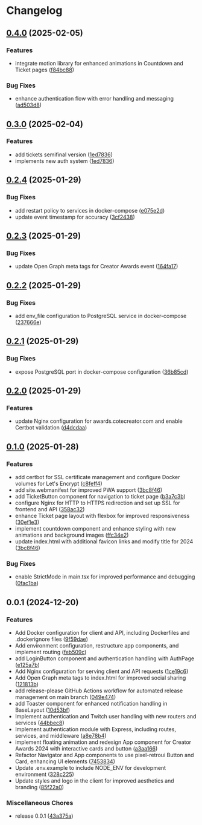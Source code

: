 # Changelog

## [0.4.0](https://github.com/khancerberus/creator-awards-reforged/compare/v0.3.0...v0.4.0) (2025-02-05)


### Features

* integrate motion library for enhanced animations in Countdown and Ticket pages ([f84bc88](https://github.com/khancerberus/creator-awards-reforged/commit/f84bc88d19d80abe36880da22ffbe653bd296fa0))


### Bug Fixes

* enhance authentication flow with error handling and messaging ([ad503d8](https://github.com/khancerberus/creator-awards-reforged/commit/ad503d87924cf49428ae41906514c795c0576528))

## [0.3.0](https://github.com/khancerberus/creator-awards-reforged/compare/v0.2.4...v0.3.0) (2025-02-04)


### Features

* add tickets semifinal version ([1ed7836](https://github.com/khancerberus/creator-awards-reforged/commit/1ed7836a6d154800440900e33e9b464bc468d55a))
* implements new auth system ([1ed7836](https://github.com/khancerberus/creator-awards-reforged/commit/1ed7836a6d154800440900e33e9b464bc468d55a))

## [0.2.4](https://github.com/khancerberus/creator-awards-reforged/compare/v0.2.3...v0.2.4) (2025-01-29)


### Bug Fixes

* add restart policy to services in docker-compose ([e075e2d](https://github.com/khancerberus/creator-awards-reforged/commit/e075e2d2443a587ef41297d343eac7fa2fe100d5))
* update event timestamp for accuracy ([3cf2438](https://github.com/khancerberus/creator-awards-reforged/commit/3cf2438c35d2d5ccfb1e502929efdf378271121b))

## [0.2.3](https://github.com/khancerberus/creator-awards-reforged/compare/v0.2.2...v0.2.3) (2025-01-29)


### Bug Fixes

* update Open Graph meta tags for Creator Awards event ([164fa17](https://github.com/khancerberus/creator-awards-reforged/commit/164fa177be41ef0cb4667915e21a7856998dc30f))

## [0.2.2](https://github.com/khancerberus/creator-awards-reforged/compare/v0.2.1...v0.2.2) (2025-01-29)


### Bug Fixes

* add env_file configuration to PostgreSQL service in docker-compose ([237666e](https://github.com/khancerberus/creator-awards-reforged/commit/237666e347be956ac5de3676b451d3cf6ebda593))

## [0.2.1](https://github.com/khancerberus/creator-awards-reforged/compare/v0.2.0...v0.2.1) (2025-01-29)


### Bug Fixes

* expose PostgreSQL port in docker-compose configuration ([36b85cd](https://github.com/khancerberus/creator-awards-reforged/commit/36b85cd4d52725f97708fede5946ab1fa9e0eca6))

## [0.2.0](https://github.com/khancerberus/creator-awards-reforged/compare/v0.1.0...v0.2.0) (2025-01-29)


### Features

* update Nginx configuration for awards.cotecreator.com and enable Certbot validation ([d4dcdaa](https://github.com/khancerberus/creator-awards-reforged/commit/d4dcdaae173e3103999439b95d6a943b0293375f))

## [0.1.0](https://github.com/khancerberus/creator-awards-reforged/compare/v0.0.1...v0.1.0) (2025-01-28)


### Features

* add certbot for SSL certificate management and configure Docker volumes for Let's Encrypt ([c8feff4](https://github.com/khancerberus/creator-awards-reforged/commit/c8feff4ae689eb46b8f68ccf38738b7123f2a3f8))
* add site.webmanifest for improved PWA support ([3bc8f46](https://github.com/khancerberus/creator-awards-reforged/commit/3bc8f4623c9009ec405c5ba46400d70fcd6becf1))
* add TicketButton component for navigation to ticket page ([b3a7c3b](https://github.com/khancerberus/creator-awards-reforged/commit/b3a7c3bd52937ae9985a69bca376fcd77795b168))
* configure Nginx for HTTP to HTTPS redirection and set up SSL for frontend and API ([358ac32](https://github.com/khancerberus/creator-awards-reforged/commit/358ac3203504add6a52d8a59ed2bc09f01fb3787))
* enhance Ticket page layout with flexbox for improved responsiveness ([30ef1e3](https://github.com/khancerberus/creator-awards-reforged/commit/30ef1e3d8b180121b052839b2c5c219ebac0618d))
* implement countdown component and enhance styling with new animations and background images ([ffc34e2](https://github.com/khancerberus/creator-awards-reforged/commit/ffc34e2dae632a75f307d8c4b9db870d95582960))
* update index.html with additional favicon links and modify title for 2024 ([3bc8f46](https://github.com/khancerberus/creator-awards-reforged/commit/3bc8f4623c9009ec405c5ba46400d70fcd6becf1))


### Bug Fixes

* enable StrictMode in main.tsx for improved performance and debugging ([0fac1ba](https://github.com/khancerberus/creator-awards-reforged/commit/0fac1ba49b54cc4902fcb0a15fbfa1d40f8c8a6a))

## 0.0.1 (2024-12-20)


### Features

* Add Docker configuration for client and API, including Dockerfiles and .dockerignore files ([9f59dae](https://github.com/khancerberus/creator-awards-reforged/commit/9f59dae420bfe33a8ccf9b335d52d5d7209abda1))
* Add environment configuration, restructure app components, and implement routing ([feb509c](https://github.com/khancerberus/creator-awards-reforged/commit/feb509ccc580d99927164f3ee5576d9285dda429))
* add LoginButton component and authentication handling with AuthPage ([e125a7b](https://github.com/khancerberus/creator-awards-reforged/commit/e125a7bd2f41b509cfd77ef8f8984f8139dbc1b5))
* Add Nginx configuration for serving client and API requests ([1ce19c6](https://github.com/khancerberus/creator-awards-reforged/commit/1ce19c698aae90a47182beff4e520d698f8aa96b))
* Add Open Graph meta tags to index.html for improved social sharing ([121813b](https://github.com/khancerberus/creator-awards-reforged/commit/121813b35e2fc9af5118f812d9333ecf4cd565a1))
* add release-please GitHub Actions workflow for automated release management on main branch ([049e474](https://github.com/khancerberus/creator-awards-reforged/commit/049e474f1e317e98f645934873975292137b1dc5))
* add Toaster component for enhanced notification handling in BaseLayout ([10d53bf](https://github.com/khancerberus/creator-awards-reforged/commit/10d53bfe6f91f970c793359aba37c6a2794ba8b4))
* Implement authentication and Twitch user handling with new routers and services ([44bbec8](https://github.com/khancerberus/creator-awards-reforged/commit/44bbec899958f42343734b7542d756f8b60de782))
* Implement authentication module with Express, including routes, services, and middleware ([a8e78b4](https://github.com/khancerberus/creator-awards-reforged/commit/a8e78b4071b8a4fabd21470840507066ea8c1bc7))
* implement floating animation and redesign App component for Creator Awards 2024 with interactive cards and button ([a3aa166](https://github.com/khancerberus/creator-awards-reforged/commit/a3aa1662396f46c65296ba5d38f420fb5653f132))
* Refactor Navigator and App components to use pixel-retroui Button and Card, enhancing UI elements ([7453834](https://github.com/khancerberus/creator-awards-reforged/commit/74538346311561b687a754ebcf13d1c2e92526b1))
* Update .env.example to include NODE_ENV for development environment ([328c225](https://github.com/khancerberus/creator-awards-reforged/commit/328c22539e524716d2d7b062f8618a371d96996d))
* Update styles and logo in the client for improved aesthetics and branding ([85f22a0](https://github.com/khancerberus/creator-awards-reforged/commit/85f22a0551aa172c73e67419a090c0234aebc4ba))


### Miscellaneous Chores

* release 0.0.1 ([43a375a](https://github.com/khancerberus/creator-awards-reforged/commit/43a375a4f4ea00aacae069555233d99b1c6e440b))
